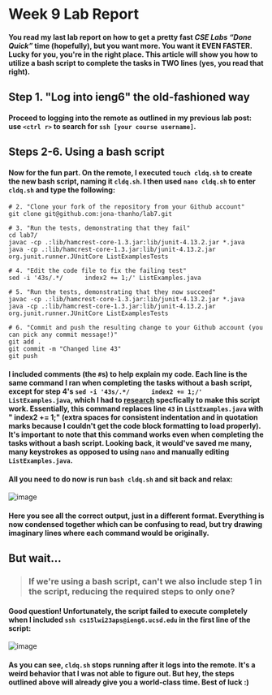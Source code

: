 # Week 9 Lab Report
#### You read my last lab report on how to get a pretty fast *CSE Labs “Done Quick”* time (hopefully), but you want more. You want it EVEN FASTER. Lucky for you, you're in the right place. This article will show you how to utilize a bash script to complete the tasks in TWO lines (yes, you read that right).

## Step 1. "Log into ieng6" the old-fashioned way

#### Proceed to logging into the remote as outlined in my previous lab post: use `<ctrl r>` to search for `ssh [your course username]`.

## Steps 2-6. Using a bash script

#### Now for the fun part. On the remote, I executed `touch cldq.sh` to create the new bash script, naming it `cldq.sh`. I then used `nano cldq.sh` to enter `cldq.sh` and type the following:
```
# 2. "Clone your fork of the repository from your Github account"
git clone git@github.com:jona-thanho/lab7.git

# 3. "Run the tests, demonstrating that they fail"
cd lab7/
javac -cp .:lib/hamcrest-core-1.3.jar:lib/junit-4.13.2.jar *.java
java -cp .:lib/hamcrest-core-1.3.jar:lib/junit-4.13.2.jar org.junit.runner.JUnitCore ListExamplesTests

# 4. "Edit the code file to fix the failing test"
sed -i '43s/.*/      index2 += 1;/' ListExamples.java

# 5. "Run the tests, demonstrating that they now succeed"
javac -cp .:lib/hamcrest-core-1.3.jar:lib/junit-4.13.2.jar *.java
java -cp .:lib/hamcrest-core-1.3.jar:lib/junit-4.13.2.jar org.junit.runner.JUnitCore ListExamplesTests

# 6. "Commit and push the resulting change to your Github account (you can pick any commit message!)"
git add .
git commit -m "Changed line 43"
git push
```

#### I included comments (the `#`s) to help explain my code. Each line is the same command I ran when completing the tasks without a bash script, except for step 4's `sed -i '43s/.*/      index2 += 1;/' ListExamples.java`, which I had to [research](https://stackoverflow.com/questions/11145270/how-to-replace-an-entire-line-in-a-text-file-by-line-number) specfically to make this script work. Essentially, this command replaces line `43` in `ListExamples.java` with "      index2 += 1;" (extra spaces for consistent indentation and in quotation marks because I couldn't get the code block formatting to load properly). It's important to note that this command works even when completing the tasks without a bash script. Looking back, it would've saved me many, many keystrokes as opposed to using `nano` and manually editing `ListExamples.java`.

#### All you need to do now is run `bash cldq.sh` and sit back and relax: 

![image](https://user-images.githubusercontent.com/54877475/224852151-2d2c8e33-6622-4d4e-b481-950dd468ae92.png)

#### Here you see all the correct output, just in a different format. Everything is now condensed together which can be confusing to read, but try drawing imaginary lines where each command would be originally.

## But wait...
>### If we're using a bash script, can't we also include step 1 in the script, reducing the required steps to only one?

#### Good question! Unfortunately, the script failed to execute completely when I included `ssh cs15lwi23aps@ieng6.ucsd.edu` in the first line of the script:

![image](https://user-images.githubusercontent.com/54877475/224846135-d1874192-f3bb-496e-a67e-d9b1aeaffe7b.png)

#### As you can see, `cldq.sh` stops running after it logs into the remote. It's a weird behavior that I was not able to figure out. But hey, the steps outlined above will already give you a world-class time. Best of luck :)
